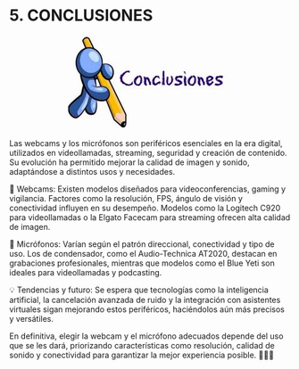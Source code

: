 # 5. CONCLUSIONES

<p align="center">
  <img src="/img/conclusiones.jpeg" alt="![conclusiones](/img/conclusiones.jpeg)" />
</p>  

Las webcams y los micrófonos son periféricos esenciales en la era digital, utilizados en videollamadas, streaming, seguridad y creación de contenido. Su evolución ha permitido mejorar la calidad de imagen y sonido, adaptándose a distintos usos y necesidades.

🔹 Webcams: Existen modelos diseñados para videoconferencias, gaming y vigilancia. Factores como la resolución, FPS, ángulo de visión y conectividad influyen en su desempeño. Modelos como la Logitech C920 para videollamadas o la Elgato Facecam para streaming ofrecen alta calidad de imagen.

🔹 Micrófonos: Varían según el patrón direccional, conectividad y tipo de uso. Los de condensador, como el Audio-Technica AT2020, destacan en grabaciones profesionales, mientras que modelos como el Blue Yeti son ideales para videollamadas y podcasting.

💡 Tendencias y futuro: Se espera que tecnologías como la inteligencia artificial, la cancelación avanzada de ruido y la integración con asistentes virtuales sigan mejorando estos periféricos, haciéndolos aún más precisos y versátiles.

En definitiva, elegir la webcam y el micrófono adecuados depende del uso que se les dará, priorizando características como resolución, calidad de sonido y conectividad para garantizar la mejor experiencia posible. 🎥🎤✅
